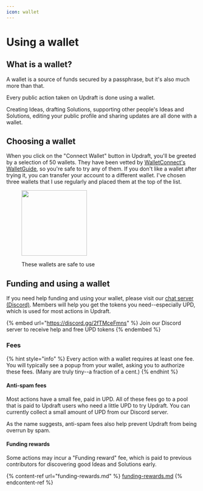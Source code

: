 ```yaml
---
icon: wallet
---
```


# Using a wallet

## What is a wallet?

A wallet is a source of funds secured by a passphrase, but it's also much more than that.

Every public action taken on Updraft is done using a wallet.

Creating Ideas, drafting Solutions, supporting other people's Ideas and Solutions, editing your public profile and sharing updates are all done with a wallet.

## Choosing a wallet

When you click on the "Connect Wallet" button in Updraft, you'll be greeted by a selection of 50 wallets. They have been vetted by [WalletConnect's WalletGuide](https://walletguide.walletconnect.network/), so you're safe to try any of them. If you don't like a wallet after trying it, you can transfer your account to a different wallet. I've chosen three wallets that I use regularly and placed them at the top of the list.

<figure><img src="../.gitbook/assets/Screenshot 2025-05-23 at 8.17.29 PM.png" alt="" width="172"><figcaption><p>These wallets are safe to use</p></figcaption></figure>

## Funding and using a wallet

If you need help funding and using your wallet, please visit our [chat server (Discord)](https://discord.gg/2fTMceFmns). Members will help you get the tokens you need--especially UPD, which is used for most actions in Updraft.

{% embed url="https://discord.gg/2fTMceFmns" %}
Join our Discord server to receive help and free UPD tokens
{% endembed %}

### Fees

{% hint style="info" %}
Every action with a wallet requires at least one fee. You will typically see a popup from your wallet, asking you to authorize these fees. (Many are truly tiny--a fraction of a cent.)
{% endhint %}

#### Anti-spam fees

Most actions have a small fee, paid in UPD. All of these fees go to a pool that is paid to Updraft users who need a little UPD to try Updraft. You can currently collect a small amount of UPD from our Discord server.

As the name suggests, anti-spam fees also help prevent Updraft from being overrun by spam.

#### Funding rewards

Some actions may incur a "Funding reward" fee, which is paid to previous contributors for discovering good Ideas and Solutions early.

{% content-ref url="funding-rewards.md" %}
[funding-rewards.md](funding-rewards.md)
{% endcontent-ref %}

